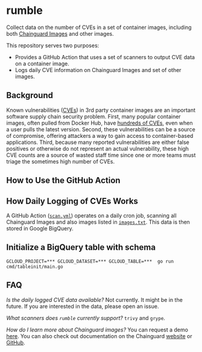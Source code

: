 # rumble

Collect data on the number of CVEs in a set of container images, including both [Chainguard Images](https://www.chainguard.dev/chainguard-images) and other images. 

This repository serves two purposes:
- Provides a GitHub Action that uses a set of scanners to output CVE data on a container image.
- Logs daily CVE information on Chainguard Images and set of other images.

## Background

Known vulnerabilities ([CVEs](https://www.cve.org/)) in 3rd party container images are an important software supply chain security problem. 
First, many popular container images, often pulled from Docker Hub, have [hundreds of CVEs](https://assets.website-files.com/6228fdbc6c97145dad2a9c2b/624e2337f70386ed568d7e7e_chainguard-all-about-that-base-image.pdf), even when a user pulls the latest version.
Second, these vulnerabilities can be a source of compromise, offering attackers a way to gain access to container-based applications.
Third, because many reported vulnerabilities are either false positives or otherwise do not represent an actual vulnerability, these high CVE counts are a source of wasted staff time since one or more teams must triage the sometimes high number of CVEs.

## How to Use the GitHub Action

## How Daily Logging of CVEs Works

A GitHub Action ([`scan.yml`](https://github.com/chainguard-dev/rumble/blob/main/.github/workflows/scan.yml)) operates on a daily cron job, scanning all Chainguard Images and also images listed in [`images.txt`](https://github.com/chainguard-dev/rumble/blob/main/images.txt). This data is then stored in Google BigQuery.

## Initialize a BigQuery table with schema

```
GCLOUD_PROJECT=*** GCLOUD_DATASET=*** GCLOUD_TABLE=***  go run cmd/tableinit/main.go
```

## FAQ

*Is the daily logged CVE data available?*
Not currently. It might be in the future. If you are interested in the data, please open an issue.

*What scanners does `rumble` currently support?*
`trivy` and `grype`.

*How do I learn more about Chainguard images?*
You can request a demo [here](https://www.chainguard.dev/get-demo). You can also check out documentation on the Chainguard [website](https://www.chainguard.dev/chainguard-images) or [GitHub](https://github.com/chainguard-images/).
